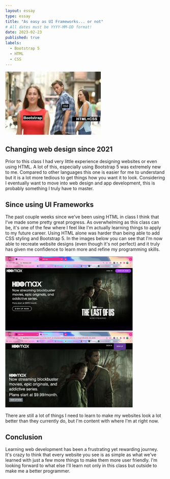 ```yaml
---
layout: essay
type: essay
title: "As easy as UI Frameworks... or not"
# All dates must be YYYY-MM-DD format!
date: 2023-02-23
published: true
labels:
  - Bootstrap 5
  - HTML
  - CSS
---
```


<img width="300px" class="rounded float-start pe-4" src="../img/UIimages/bootstrap-meme.jpeg">

## Changing web design since 2021

Prior to this class I had very little experience designing websites or even using HTML. A lot of this, especially using Bootstrap 5 was extremely new to me. Compared to other languages this one is easier for me to understand but it is a lot more tedious to get things how you want it to look. Considering I eventually want to move into web design and app development, this is probably something I truly have to master. 

## Since using UI Frameworks

The past couple weeks since weʻve been using HTML in class I think that Iʻve made some pretty great progress. As overwhelming as this class can be, it's one of the few where I feel like I'm actually learning things to apply to my future career. Using HTML alone was harder than being able to add CSS styling and Bootstrap 5. In the images below you can see that I'm now able to recreate website designs (even though it's not perfect) and it truly has given me confidence to learn more and refine my programming skills. 
<div class="text-center p-4">
<img width="400px" src="../img/UIimages/Screen Shot 2023-02-21 at 8.07.38 PM.png" class="img-thumbnail">
  </div>
  
  <div class="text-center p-4">
<img width="400px" src="../img/UIimages/Screen Shot 2023-02-21 at 8.07.48 PM.png" class="img-thumbnail">
  </div>

There are still a lot of things I need to learn to make my websites look a lot better than they currently do, but I'm content with where I'm at right now.

## Conclusion

Learning web development has been a frustrating yet rewarding journey. It's crazy to think that every website you see is as simple as what we've learned with just a few more things to make them more user friendly. I'm looking forward to what else I'll learn not only in this class but outside to make me a better programmer.

